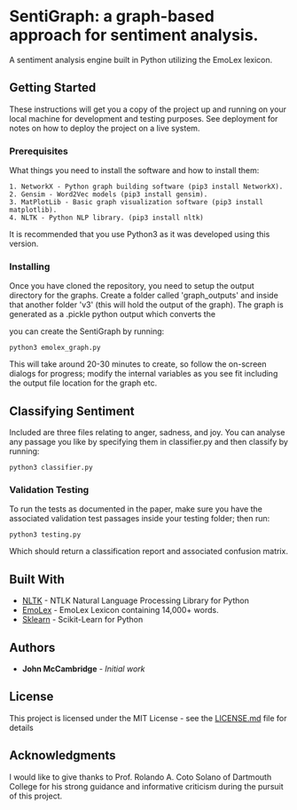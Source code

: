 # SentiGraph: a graph-based approach for sentiment analysis.

A sentiment analysis engine built in Python utilizing the EmoLex lexicon.

## Getting Started

These instructions will get you a copy of the project up and running on your local machine for development and testing purposes. See deployment for notes on how to deploy the project on a live system.

### Prerequisites

What things you need to install the software and how to install them:

```
1. NetworkX - Python graph building software (pip3 install NetworkX).
2. Gensim - Word2Vec models (pip3 install gensim).
3. MatPlotLib - Basic graph visualization software (pip3 install matplotlib).
4. NLTK - Python NLP library. (pip3 install nltk)
```

It is recommended that you use Python3 as it was developed using this version.

### Installing

Once you have cloned the repository, you need to setup the output directory for the graphs. Create a folder called 'graph_outputs' and inside that another folder 'v3' (this will hold the output of the graph). The graph is generated as a .pickle python output which converts the 

you can create the SentiGraph by running:

```
python3 emolex_graph.py
```

This will take around 20-30 minutes to create, so follow the on-screen dialogs for progress; modify the internal variables as you see fit including the output file location for the graph etc.

## Classifying Sentiment

Included are three files relating to anger, sadness, and joy. You can analyse any passage you like by specifying them in classifier.py and then classify by running:

```
python3 classifier.py
```

### Validation Testing

To run the tests as documented in the paper, make sure you have the associated validation test passages inside your testing folder; then run:

```
python3 testing.py
```

Which should return a classification report and associated confusion matrix.

## Built With

* [NLTK](https://www.nltk.org/) - NTLK Natural Language Processing Library for Python
* [EmoLex](https://saifmohammad.com/WebPages/NRC-Emotion-Lexicon.htm) - EmoLex Lexicon containing 14,000+ words.
* [Sklearn](https://scikit-learn.org/stable/) - Scikit-Learn for Python

## Authors

* **John McCambridge** - *Initial work*

## License

This project is licensed under the MIT License - see the [LICENSE.md](LICENSE.md) file for details

## Acknowledgments

I would like to give thanks to Prof. Rolando A. Coto Solano of Dartmouth College for his strong guidance and informative criticism during the pursuit of this project.